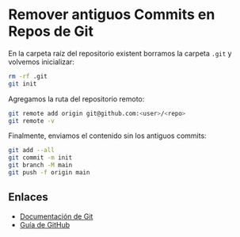 # Remover antiguos Commits en Repos de Git

En la carpeta raíz del repositorio existent borramos la carpeta `.git` y volvemos inicializar:

```bash
rm -rf .git 
git init
```

Agregamos la ruta del repositorio remoto:

```bash
git remote add origin git@github.com:<user>/<repo>
git remote -v
```

Finalmente, enviamos el contenido sin los antiguos commits:

```bash
git add --all
git commit -m init
git branch -M main
git push -f origin main
```

## Enlaces

* [Documentación de Git](https://git-scm.com/docs)
* [Guía de GitHub](https://github.com/git-guides)
